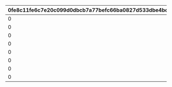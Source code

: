 |0fe8c11fe6c7e20c099d0dbcb7a77befc66ba0827d533dbe4bc584fc79fc6dc3|460eec1ad055eb4cbf287b4cbaf8670137009c0a9e5c9b4adcf5b8b8d9792b1e|528604ab341ab7c3e92f5184d29cea22008a058dbe0885fd54bd18267cd1b7bb|aa3080557e0a51c8c29cdc059129a8657c0ca56a5d8304126ceff4cf73a14b22|4d0c492218cc8ad34c7d158d6a9cf4b908f46d07f00897c5046f3aa77c386910|7c8b1f360e9837403308abd96f88f40bae933a05bee865d2d05b5b1c828127fc|fdc6c9ce7ac4833be9b2ae9988d718b63cb8b1ed750646684ebcfb739d2b98b0|dad5d86e5f2a463aee95a9b30efd1dad03e61dfa0e022526c402e718cb4042b1|8ee2bfa85c5e6dde5df2922ec3c6c3e1ad21bc0e401579e9b1329d56d262adc3|f6882c99a5612a03fa2321dfef0673e49a47752613d09d83d358604d335bc548|6a3563b5ab52394c216160128e64bc86a7c11767dd5c35103b662fd503f7d91d|69703cbdc9a9bf37abac5b861f7f2d10ee2849fc5cb85ad24d075f67131864dd|bfb7886b5885db11320d69e8e9b566a074ead961d5546fd2ae387680aaaa3475|7443a7cd1e5b40cedb02695b2b6a6f79c130107d1e4b1e5d9345ae43500189c1|9774ea5c7cc13256bc20e7835151b51f26d90ddef63a6ea9e587881a8d11acae|c22a15fb663849c1c8f208370287711a281b13869efd8396f052ded81e67ee91|
| --- | --- | --- | --- | --- | --- | --- | --- | --- | --- | --- | --- | --- | --- | --- | --- |
|0|91002|0|0|0|0|8|0|0|1001201|0|50|0|0|0|0|
|0|91002|0|0|0|0|8|0|0|1001202|0|50|0|0|0|0|
|0|91002|0|0|0|0|8|0|0|1001203|0|50|0|0|0|0|
|0|91002|0|0|0|0|8|0|0|1001204|0|100|0|0|0|0|
|0|91002|0|0|0|0|8|0|0|2001201|0|50|0|0|0|0|
|0|91002|0|0|0|0|8|0|0|2001202|0|50|0|0|0|0|
|0|91002|0|0|0|0|8|0|0|2001203|0|50|0|0|0|0|
|0|91002|0|0|0|0|8|0|0|2001204|0|100|0|0|0|0|